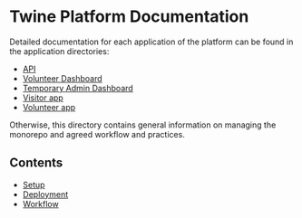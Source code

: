 # Twine Platform Documentation

Detailed documentation for each application of the platform can be found in the application directories:

- [API](../api/docs/README.md)
- [Volunteer Dashboard](../dashboard-app/docs/README.md)
- [Temporary Admin Dashboard](../temp-admin-dashboard/docs/README.md)
- [Visitor app](../visitor-app/docs/README.md)
- [Volunteer app](../volunteer-app/docs/README.md)

Otherwise, this directory contains general information on managing the monorepo and agreed workflow and practices.

## Contents
- [Setup](./setup.md)
- [Deployment](./deployment.md)
- [Workflow](./workflow.md)
